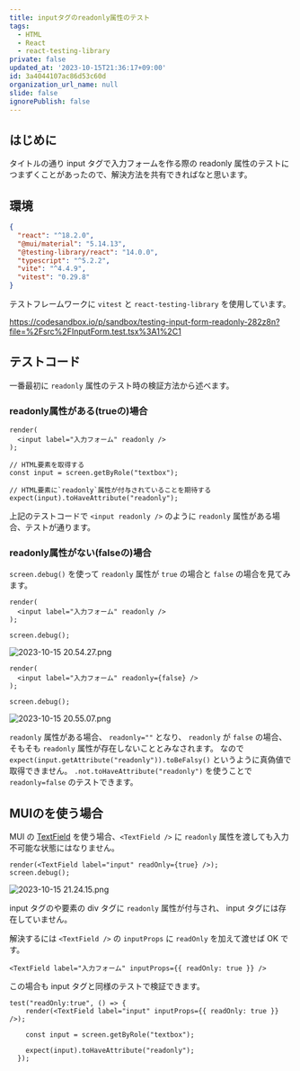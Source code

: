 ```yaml
---
title: inputタグのreadonly属性のテスト
tags:
  - HTML
  - React
  - react-testing-library
private: false
updated_at: '2023-10-15T21:36:17+09:00'
id: 3a4044107ac86d53c60d
organization_url_name: null
slide: false
ignorePublish: false
---
```


## はじめに
タイトルの通り input タグで入力フォームを作る際の readonly 属性のテストにつまずくことがあったので、解決方法を共有できればなと思います。

## 環境
```json
{
  "react": "^18.2.0",
  "@mui/material": "5.14.13",
  "@testing-library/react": "14.0.0",
  "typescript": "^5.2.2",
  "vite": "^4.4.9",
  "vitest": "0.29.8"
}
```
テストフレームワークに `vitest` と `react-testing-library` を使用しています。

https://codesandbox.io/p/sandbox/testing-input-form-readonly-282z8n?file=%2Fsrc%2FInputForm.test.tsx%3A1%2C1

## テストコード

一番最初に `readonly` 属性のテスト時の検証方法から述べます。

### readonly属性がある(trueの)場合

```App.test.tsx
render(
  <input label="入力フォーム" readonly />
);

// HTML要素を取得する
const input = screen.getByRole("textbox");

// HTML要素に`readonly`属性が付与されていることを期待する
expect(input).toHaveAttribute("readonly");
```

上記のテストコードで `<input readonly />` のように `readonly` 属性がある場合、テストが通ります。

### readonly属性がない(falseの)場合

`screen.debug()` を使って `readonly` 属性が `true` の場合と `false` の場合を見てみます。

```tsx
render(
  <input label="入力フォーム" readonly />
);

screen.debug();
```
![ 2023-10-15 20.54.27.png](https://qiita-image-store.s3.ap-northeast-1.amazonaws.com/0/639130/0975196a-5b98-5b70-1450-53a5b55986ca.png)


```tsx
render(
  <input label="入力フォーム" readonly={false} />
);

screen.debug();
```
![ 2023-10-15 20.55.07.png](https://qiita-image-store.s3.ap-northeast-1.amazonaws.com/0/639130/c81e1ade-95c2-79c6-34a2-0f38cb0f3516.png)

`readonly` 属性がある場合、 `readonly=""` となり、 `readonly` が `false` の場合、そもそも `readonly` 属性が存在しないこととみなされます。
なので `expect(input.getAttribute("readonly")).toBeFalsy()` というように真偽値で取得できません。 `.not.toHaveAttribute("readonly")` を使うことで `readonly=false` のテストできます。


## MUIの<TextField />を使う場合

MUI の [TextField](https://mui.com/material-ui/react-text-field/) を使う場合、`<TextField />` に `readonly` 属性を渡しても入力不可能な状態にはなりません。

```tsx
render(<TextField label="input" readOnly={true} />);
screen.debug();
```

![ 2023-10-15 21.24.15.png](https://qiita-image-store.s3.ap-northeast-1.amazonaws.com/0/639130/6db6c0be-e423-b1ec-6cf1-10ae811582f4.png)

input タグのや要素の div タグに `readonly` 属性が付与され、 input タグには存在していません。

解決するには `<TextField />` の `inputProps` に `readOnly` を加えて渡せば OK です。

```tsx
<TextField label="入力フォーム" inputProps={{ readOnly: true }} />
```

この場合も input タグと同様のテストで検証できます。

```tsx
test("readOnly:true", () => {
    render(<TextField label="input" inputProps={{ readOnly: true }} />);

    const input = screen.getByRole("textbox");

    expect(input).toHaveAttribute("readonly");
  });
```
